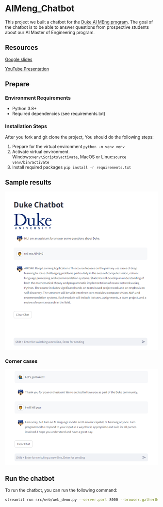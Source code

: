 # AIMeng_Chatbot
This project we built a chatbot for the [Duke AI MEng program](https://ai.meng.duke.edu/). The goal of the chatbot is to be able to answer questions from prospective students about our AI Master of Engineering program.

## Resources
[Google slides](https://docs.google.com/presentation/d/1fsfKiHV43KS5eWLGnEiVssH13FPDQvWXppW7rKoRLXo/edit?usp=sharing)

[YouTube Presentation](https://youtu.be/Xv_G3RKvC64)

## Prepare
### Environment Requirements
- Python 3.8+
- Required dependencies (see requirements.txt)

### Installation Steps
After you fork and git clone the project, You should do the following steps:
1. Prepare for the virtual environment `python -m venv venv`
2. Activate virtual environment.<br/> Windows:`venv\Scripts\activate`, MacOS or Linux:`source venv/bin/activate`
3. Install required packages `pip install -r requirements.txt`


## Sample results

![Sample result](./img/sample_result.jpg)

### Corner cases
![corner cases](./img/corner.jpg)

## Run the chatbot
To run the chatbot, you can run the following command:
```bash
streamlit run src/web/web_demo.py --server.port 8000 --browser.gatherUsageStats false
```
